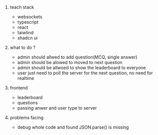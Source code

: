 1. teach stack 
    - websockets
    - typescript
    - react
    - taiwlind
    - shadcn ui

2. what to do ?
    - admin should allwed to add question(MCQ, single answer)
    - admin should be alowed to moved to next question
    - admin should be allwoed to show the leaderboard to everyone
    - user just need to poll the server for the next question, no need for realtime

3. frontend
    - leaderboard
    - questions
    - passing anwer and user type to server

4. problems facing
    - debug whole code and found JSON.parse() is missing
